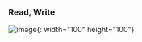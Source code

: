 ### Read, Write
![image](https://github.com/user-attachments/assets/355c7ac5-43c4-44c7-8d63-e7dad1ebf0a3){: width="100" height="100"}
